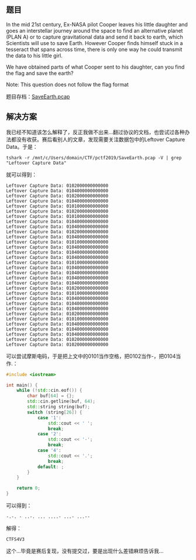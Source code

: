 ## 题目
In the mid 21st century, Ex-NASA pilot Cooper leaves his little daughter and goes an interstellar journey around the space to find an alternative planet (PLAN A) or to capture gravitational data and send it back to earth, which Scientists will use to save Earth. However Cooper finds himself stuck in a tesseract that spans across time, there is only one way he could transmit the data to his little girl.

We have obtained parts of what Cooper sent to his daughter, can you find the flag and save the earth?

Note: This question does not follow the flag format

题目存档：[SaveEarth.pcap](./problems/SaveEarth.pcap)

## 解决方案
我已经不知道该怎么解释了，反正我做不出来...翻过协议的文档，也尝试过各种办法都没有收获。赛后看别人的文章，发现需要关注数据包中的Leftover Capture Data。于是：

    tshark -r /mnt/c/Users/domain/CTF/pctf2019/SaveEarth.pcap -V | grep "Leftover Capture Data"

就可以得到：

    Leftover Capture Data: 0102000000000000
    Leftover Capture Data: 0104000000000000
    Leftover Capture Data: 0102000000000000
    Leftover Capture Data: 0104000000000000
    Leftover Capture Data: 0101000000000000
    Leftover Capture Data: 0102000000000000
    Leftover Capture Data: 0101000000000000
    Leftover Capture Data: 0104000000000000
    Leftover Capture Data: 0104000000000000
    Leftover Capture Data: 0102000000000000
    Leftover Capture Data: 0104000000000000
    Leftover Capture Data: 0101000000000000
    Leftover Capture Data: 0104000000000000
    Leftover Capture Data: 0104000000000000
    Leftover Capture Data: 0104000000000000
    Leftover Capture Data: 0101000000000000
    Leftover Capture Data: 0104000000000000
    Leftover Capture Data: 0104000000000000
    Leftover Capture Data: 0104000000000000
    Leftover Capture Data: 0104000000000000
    Leftover Capture Data: 0102000000000000
    Leftover Capture Data: 0101000000000000
    Leftover Capture Data: 0104000000000000
    Leftover Capture Data: 0104000000000000
    Leftover Capture Data: 0104000000000000
    Leftover Capture Data: 0102000000000000
    Leftover Capture Data: 0101000000000000
    Leftover Capture Data: 0104000000000000
    Leftover Capture Data: 0104000000000000
    Leftover Capture Data: 0104000000000000
    Leftover Capture Data: 0102000000000000
    Leftover Capture Data: 0102000000000000
    
可以尝试摩斯电码，于是把上文中的0101当作空格，把0102当作-，把0104当作.：
``` cpp
#include <iostream>

int main() {
    while (!std::cin.eof()) {
        char buf[64] = {};
        std::cin.getline(buf, 64);
        std::string string(buf);
        switch (string[26]) {
            case '1':
                std::cout << ' ';
                break;
            case '2':
                std::cout << '-';
                break;
            case '4':
                std::cout << '.';
                break;
            default: ;
        }
    }

    return 0;
}

```

可以得到：

    -.-. - ..-. ... ....- ...- ...--    

解得：

    CTFS4V3
    
这个...毕竟是赛后复现，没有提交过，要是出现什么差错麻烦告诉我...
